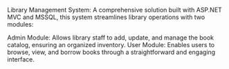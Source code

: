 Library Management System:
A comprehensive solution built with ASP.NET MVC and MSSQL, this system streamlines library operations with two modules:

Admin Module: Allows library staff to add, update, and manage the book catalog, ensuring an organized inventory.
User Module: Enables users to browse, view, and borrow books through a straightforward and engaging interface.
